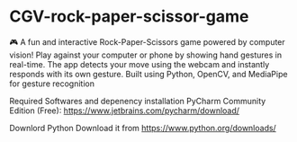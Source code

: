 # CGV-rock-paper-scissor-game
🎮 A fun and interactive Rock-Paper-Scissors game powered by computer vision! Play against your computer or phone by showing hand gestures in real-time. The app detects your move using the webcam and instantly responds with its own gesture. Built using Python, OpenCV, and MediaPipe for gesture recognition

Required Softwares and depenency installation
PyCharm Community Edition (Free):
https://www.jetbrains.com/pycharm/download/

Downlord Python
Download it from https://www.python.org/downloads/
